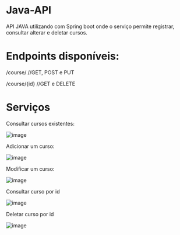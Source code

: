 # Java-API


API JAVA utilizando com Spring boot onde o serviço permite registrar, consultar alterar e deletar cursos.

# Endpoints disponíveis:

/course/  //GET, POST e PUT

/course/{id}  //GET e DELETE

# Serviços

Consultar cursos existentes:

![image](https://user-images.githubusercontent.com/60151948/121388538-f0716880-c921-11eb-8725-d4df3444a619.png)

Adicionar um curso:

![image](https://user-images.githubusercontent.com/60151948/121388734-1c8ce980-c922-11eb-9a63-065645080ea9.png)

Modificar um curso:

![image](https://user-images.githubusercontent.com/60151948/121389002-552cc300-c922-11eb-8932-0368a58e9421.png)

Consultar curso por id

![image](https://user-images.githubusercontent.com/60151948/121389187-87d6bb80-c922-11eb-8976-177decedd521.png)

Deletar curso por id

![image](https://user-images.githubusercontent.com/60151948/121389359-b2c10f80-c922-11eb-8caf-c52644f3edad.png)
